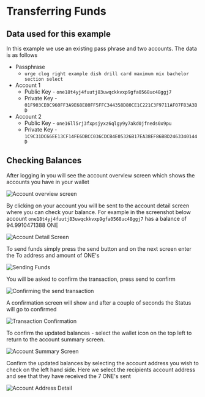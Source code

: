 # Transferring Funds

## Data used for this example

In this example we use an existing pass phrase and two accounts. The data is as follows

* Passphrase 
  * `urge clog right example dish drill card maximum mix bachelor section select`
* Account 1
  * Public Key - `one18t4yj4fuutj83uwqckkvxp9gfa0568uc48ggj7`
  * Private Key - `01F903CE0C960FF3A9E68E80FF5FFC344358D80CE1C221C3F9711AF07F83A3BD`
* Account 2
  * Public Key - `one16ll5rj3fxpsjyxz6qlgy9y7akd0jfneds0x9pu`
  * Private Key - `1C9C31DC66EE13CF14FE6DBCC036CDCB4E05326B17EA38EF86BBD2463340144D`

## Checking Balances

After logging in you will see the account overview screen which shows the accounts you have in your wallet

![Account overview screen](https://github.com/harmony-one/docs-home/tree/041b67b5a621ad2463849889d9d29b3bb7789032/.gitbook/assets/screen-shot-2019-08-06-at-7.24.08-am.png)

By clicking on your account you will be sent to the account detail screen where you can check your balance. For example in the screenshot below account `one18t4yj4fuutj83uwqckkvxp9gfa0568uc48ggj7` has a balance of 94.9910471388 ONE

![Account Detail Screen](https://github.com/harmony-one/docs-home/tree/041b67b5a621ad2463849889d9d29b3bb7789032/.gitbook/assets/screen-shot-2019-08-06-at-7.25.32-am.png)

To send funds simply press the send button and on the next screen enter the To address and amount of ONE's

![Sending Funds](https://github.com/harmony-one/docs-home/tree/041b67b5a621ad2463849889d9d29b3bb7789032/.gitbook/assets/screen-shot-2019-08-06-at-7.29.25-am.png)

You will be asked to confirm the transaction, press send to confirm

![Confirming the send transaction](https://github.com/harmony-one/docs-home/tree/041b67b5a621ad2463849889d9d29b3bb7789032/.gitbook/assets/screen-shot-2019-08-06-at-7.30.12-am.png)

A confirmation screen will show and after a couple of seconds the Status will go to confirmed

![Transaction Confirmation](https://github.com/harmony-one/docs-home/tree/041b67b5a621ad2463849889d9d29b3bb7789032/.gitbook/assets/screen-shot-2019-08-06-at-7.31.29-am.png)

To confirm the updated balances - select the wallet icon on the top left to return to the account summary screen.

![Account Summary Screen](https://github.com/harmony-one/docs-home/tree/041b67b5a621ad2463849889d9d29b3bb7789032/.gitbook/assets/screen-shot-2019-08-06-at-7.33.43-am.png)

Confirm the updated balances by selecting the account address you wish to check on the left hand side. Here we select the recipients account address and see that they have received the 7 ONE's sent

![Account Address Detail](https://github.com/harmony-one/docs-home/tree/041b67b5a621ad2463849889d9d29b3bb7789032/.gitbook/assets/screen-shot-2019-08-06-at-7.34.45-am.png)

